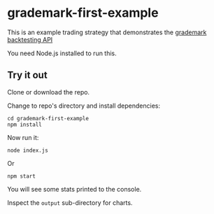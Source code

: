 # grademark-first-example

This is an example trading strategy that demonstrates the [grademark backtesting API](https://github.com/ashleydavis/grademark)

You need Node.js installed to run this.

## Try it out

Clone or download the repo.

Change to repo's directory and install dependencies:

    cd grademark-first-example
    npm install

Now run it:

    node index.js

Or

    npm start

You will see some stats printed to the console.

Inspect the `output` sub-directory for charts. 
